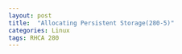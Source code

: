 ```yaml
---
layout: post
title:  "Allocating Persistent Storage(280-5)"
categories: Linux
tags: RHCA 280
---
```


